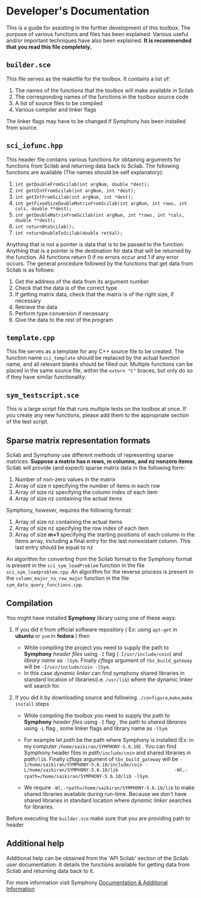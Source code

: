 # Developer's Documentation

This is a guide for assisting in the further development of this toolbox.
The purpose of various functions and files has been explained.
Various useful and/or important techniques have also been explained.
**It is recommended that you read this file completely.**

## `builder.sce`

This file serves as the makefile for the toolbox. It contains a list of:

1. The names of the functions that the toolbox will make available in Scilab
2. The corresponding names of the functions in the toolbox source code
3. A list of source files to be compiled
4. Various compiler and linker flags

The linker flags may have to be changed if Symphony has been installed from source.

## `sci_iofunc.hpp`

This header file contains various functions for obtaining arguments for functions from Scilab and returning data back to Scilab.
The following functions are available (The names should be self explanatory):

1. `int getDoubleFromScilab(int argNum, double *dest);`
2. `int getUIntFromScilab(int argNum, int *dest);`
3. `int getIntFromScilab(int argNum, int *dest);`
4. `int getFixedSizeDoubleMatrixFromScilab(int argNum, int rows, int cols, double **dest);`
5. `int getDoubleMatrixFromScilab(int argNum, int *rows, int *cols, double **dest);`
6. `int return0toScilab();`
7. `int returnDoubleToScilab(double retVal);`

Anything that is not a pointer is data that is to be passed to the function.
Anything that is a pointer is the destination for data that will be returned by the function.
All functions return 0 if no errors occur and 1 if any error occurs.
The general procedure followed by the functions that get data from Scilab is as follows:

1. Get the address of the data from its argument number
2. Check that the data is of the correct type
3. If getting matrix data, check that the matrix is of the right size, if necessary
4. Retrieve the data
5. Perform type conversion if necessary
6. Give the data to the rest of the program

## `template.cpp`

This file serves as a template for any C++ source file to be created.
The function name `sci_template` should be replaced by the actual function name, and all relevant blanks should be filled out.
Multiple functions can be placed in the same source file, within the `extern "C"` braces, but only do so if they have similar functionality.

## `sym_testscript.sce`

This is a large script file that runs multiple tests on the toolbox at once. If you create any new functions, please add them to the appropriate section of the test script.

## Sparse matrix representation formats

Scilab and Symphony use different methods of representing sparse matrices.
**Suppose a matrix has n rows, m columns, and nz nonzero items**
Scilab will provide (and expect) sparse matrix data in the following form:

1. Number of non-zero values in the matrix
2. Array of size n specifying the number of items in each row
3. Array of size nz specifying the column index of each item
4. Array of size nz containing the actual items

Symphony, however, requires the following format:

1. Array of size nz containing the actual items
2. Array of size nz specifying the row index of each item
3. Array of size **m+1** specifying the starting positions of each column in the items array, including a final entry for the last nonexistant column. This last entry should be equal to nz

An algorithm for converting from the Scilab format to the Symphony format is present in the `sci_sym_loadProblem` function in the file `sci_sym_loadproblem.cpp`. An algorithm for the reverse process is present in the `column_major_to_row_major` function in the file `sym_data_query_functions.cpp`.

## Compilation

You might have installed **Symphony** library using one of these ways:

1. If you did it from official software repository ( Ex: using `apt-get` in **ubuntu** or `yum` in **fedora** ) then 
	* While compiling the project you need to supply the path to **Symphony** *header files* using 
	  `-I` flag (`-I/usr/include/coin`) and *library name* as `-lSym`. Finally *cflags* argument of 		  `tbx_build_gateway` will be `-I/usr/include/coin -lSym`.
	* In this case *dynamic linker* can find symphony shared libraries in standard location of 	                  libraries(i.e. `/usr/lib`) where the dynamic linker will search for.

2. If you did it by downloading source and following `./configure`,`make`,`make install` steps
	* While compiling the toolbox you need to supply the path to **Symphony** *header files* using  `-I` 		flag , the path to *shared libraries* using `-L` flag , some linker flags and library name as `-lSym`.
	* For example let *path* be the path where Symphony is installed (Ex: in my computer 
	`/home/saikiran/SYMPHONY-5.6.10`) . You can find Symphony header files in *path*`/include/coin` and		shared libraries in *path*`/lib`.  Finally *cflags* argument of `tbx_build_gateway` will be 			`-I/home/saikiran/SYMPHONY-5.6.10/include/coin -L/home/saikiran/SYMPHONY-5.6.10/lib 			        -Wl,-rpath=/home/saikiran/SYMPHONY-5.6.10/lib -lSym`.

	* We require `-Wl,-rpath=/home/saikiran/SYMPHONY-5.6.10/lib` to make shared libraries available during           run-time. Because we don't have shared libraries in standard location where *dynamic linker* searches           for libraries.



Before executing the `builder.sce` make sure that you are providing path to header

## Additional help

Additional help can be obtained from the 'API Scilab' section of the Scilab user documentation. It details the functions available for getting data from Scilab and returning data back to it.

For more information visit Symphony [ Documentation & Additional Information](https://projects.coin-or.org/SYMPHONY/#DocumentationandAdditionalInformation)
